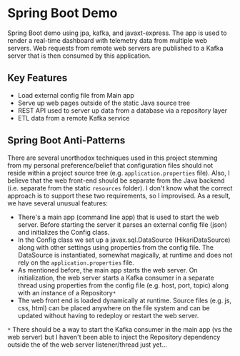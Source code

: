 # Spring Boot Demo
Spring Boot demo using jpa, kafka, and javaxt-express. The app is
used to render a real-time dashboard with telemetry data from multiple
web servers. Web requests from remote web servers are published
to a Kafka server that is then consumed by this application. 

## Key Features
- Load external config file from Main app
- Serve up web pages outside of the static Java source tree
- REST API used to server up data from a database via a repository layer
- ETL data from a remote Kafka service

## Spring Boot Anti-Patterns
There are several unorthodox techniques used in this project stemming
from my personal preference/belief that configuration files should
not reside within a project source tree (e.g. `application.properties` file).
Also, I believe that the web front-end should be separate from
the Java backend (i.e. separate from the static `resources` folder). 
I don't know what the correct approach is to support these two 
requirements, so I improvised. As a result, we have several unusual features:
- There's a main app (command line app) that is used to start the web server.
Before starting the server it parses an external config file (json) and 
initializes the Config class.
- In the Config class we set up a javax.sql.DataSource (HikariDataSource) 
along with other settings using properties from the config file. 
The DataSource is instantiated, somewhat magically, at runtime and does 
not rely on the `application.properties` file.
- As mentioned before, the main app starts the web server. On 
initialization, the web server starts a Kafka consumer in a separate 
thread using properties from the config file (e.g. host, port, topic)
along with an instance of a Repository`*` 
- The web front end is loaded dynamically at runtime. Source files 
(e.g. js, css, html) can be placed anywhere on the file system 
and can be updated without having to redeploy or restart the web server. 

`*` There should be a way to start the Kafka consumer in the main app 
(vs the web server) but I haven't been able to inject the Repository 
dependency outside the of the web server listener/thread just yet...